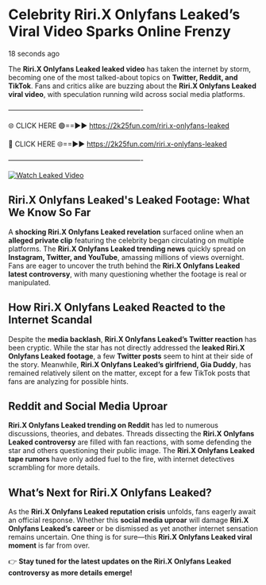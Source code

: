 # Celebrity Riri.X Onlyfans Leaked’s Viral Video Sparks Online Frenzy

18 seconds ago

The **Riri.X Onlyfans Leaked leaked video** has taken the internet by storm, becoming one of the most talked-about topics on **Twitter, Reddit, and TikTok**. Fans and critics alike are buzzing about the **Riri.X Onlyfans Leaked viral video**, with speculation running wild across social media platforms.

———————————————————-

🌐 CLICK HERE 🟢==►► https://2k25fun.com/riri.x-onlyfans-leaked

🔴 CLICK HERE 🌐==►► https://2k25fun.com/riri.x-onlyfans-leaked

———————————————————-

[![Watch Leaked Video](https://miro.medium.com/v2/resize:fit:828/format:webp/1*cilzJN44JGOrTw9NJCrNHA.gif "Watch Leaked Video")](https://2k25fun.com/riri.x-onlyfans-leaked)

## **Riri.X Onlyfans Leaked's Leaked Footage: What We Know So Far**  
A **shocking Riri.X Onlyfans Leaked revelation** surfaced online when an **alleged private clip** featuring the celebrity began circulating on multiple platforms. The **Riri.X Onlyfans Leaked trending news** quickly spread on **Instagram, Twitter, and YouTube**, amassing millions of views overnight. Fans are eager to uncover the truth behind the **Riri.X Onlyfans Leaked latest controversy**, with many questioning whether the footage is real or manipulated.  

## **How Riri.X Onlyfans Leaked Reacted to the Internet Scandal**  
Despite the **media backlash**, **Riri.X Onlyfans Leaked’s Twitter reaction** has been cryptic. While the star has not directly addressed the **leaked Riri.X Onlyfans Leaked footage**, a few **Twitter posts** seem to hint at their side of the story. Meanwhile, **Riri.X Onlyfans Leaked’s girlfriend, Gia Duddy**, has remained relatively silent on the matter, except for a few TikTok posts that fans are analyzing for possible hints.  

## **Reddit and Social Media Uproar**  
**Riri.X Onlyfans Leaked trending on Reddit** has led to numerous discussions, theories, and debates. Threads dissecting the **Riri.X Onlyfans Leaked controversy** are filled with fan reactions, with some defending the star and others questioning their public image. The **Riri.X Onlyfans Leaked tape rumors** have only added fuel to the fire, with internet detectives scrambling for more details.  

## **What’s Next for Riri.X Onlyfans Leaked?**  
As the **Riri.X Onlyfans Leaked reputation crisis** unfolds, fans eagerly await an official response. Whether this **social media uproar** will damage **Riri.X Onlyfans Leaked’s career** or be dismissed as yet another internet sensation remains uncertain. One thing is for sure—this **Riri.X Onlyfans Leaked viral moment** is far from over.  

👉 **Stay tuned for the latest updates on the Riri.X Onlyfans Leaked controversy as more details emerge!**  